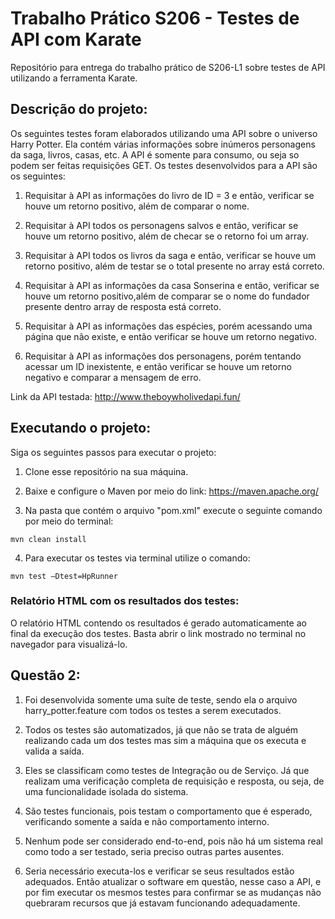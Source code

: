 # Trabalho Prático S206 - Testes de API com Karate

Repositório para entrega do trabalho prático de S206-L1 sobre testes de API utilizando a ferramenta Karate.

## Descrição do projeto:

Os seguintes testes foram elaborados utilizando uma API sobre o universo Harry Potter. Ela contém várias informações sobre inúmeros personagens da saga, livros, casas, etc. A API é somente para consumo, ou seja so podem ser feitas requisições GET. Os testes desenvolvidos para a API são os seguintes:

1. Requisitar à API as informações do livro de ID = 3 e então, verificar se houve um retorno positivo, além de comparar o nome.

2. Requisitar à API todos os personagens salvos e então, verificar se houve um retorno positivo, além de checar se o retorno foi um array.

3. Requisitar à API todos os livros da saga e então, verificar se houve um retorno positivo, além de testar se o total presente no array está correto.

4. Requisitar à API as informações da casa Sonserina e então, verificar se houve um retorno positivo,além de comparar se o nome do fundador presente dentro array de resposta está correto.

5. Requisitar à API as informações das espécies, porém acessando uma página que não existe, e então verificar se houve um retorno negativo.

6. Requisitar à API as informações dos personagens, porém tentando acessar um ID inexistente, e então verificar se houve um retorno negativo e comparar a mensagem de erro.

Link da API testada: http://www.theboywholivedapi.fun/

## Executando o projeto:

Siga os seguintes passos para executar o projeto:

1. Clone esse repositório na sua máquina.

2. Baixe e configure o Maven por meio do link: https://maven.apache.org/

3. Na pasta que contém o arquivo "pom.xml" execute o seguinte comando por meio do terminal:

```
mvn clean install
```

4. Para executar os testes via terminal utilize o comando:

```
mvn test –Dtest=HpRunner
```

### Relatório HTML com os resultados dos testes:

O relatório HTML contendo os resultados é gerado automaticamente ao final da execução dos testes. Basta abrir o link mostrado no terminal no navegador para visualizá-lo.

## Questão 2:

1. Foi desenvolvida somente uma suíte de teste, sendo ela o arquivo harry_potter.feature com todos os testes a serem executados.

2. Todos os testes são automatizados, já que não se trata de alguém realizando cada um dos testes mas sim a máquina que os executa e valida a saída.

3. Eles se classificam como testes de Integração ou de Serviço. Já que realizam uma verificação completa de requisição e resposta, ou seja, de uma funcionalidade isolada do sistema.

4. São testes funcionais, pois testam o comportamento que é esperado, verificando somente a saída e não comportamento interno.

5. Nenhum pode ser considerado end-to-end, pois não há um sistema real como todo a ser testado, seria preciso outras partes ausentes.

6. Seria necessário executa-los e verificar se seus resultados estão adequados. Então atualizar o software em questão, nesse caso a API, e por fim executar os mesmos testes para confirmar se as mudanças não quebraram recursos que já estavam funcionando adequadamente.